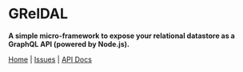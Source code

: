 # GRelDAL

**A simple micro-framework to expose your relational datastore as a GraphQL API (powered by Node.js).**

[Home](https://gql-dal.github.io/greldal/) | [Issues](https://github.com/gql-dal/greldal/issues) | [API Docs](https://gql-dal.github.io/greldal/api)
